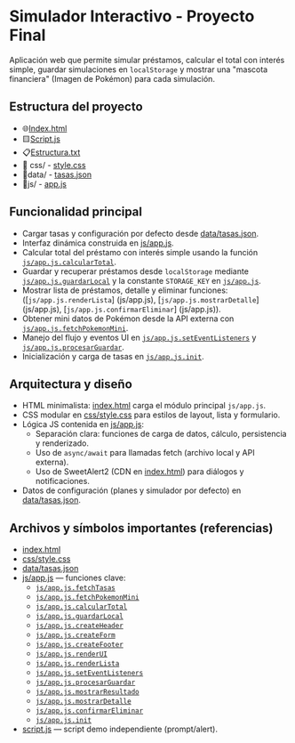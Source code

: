 # Simulador Interactivo - Proyecto Final

Aplicación web que permite simular préstamos, calcular el total con interés simple, guardar simulaciones en `localStorage` y mostrar una "mascota financiera" (Imagen de Pokémon) para cada simulación.

## Estructura del proyecto

- 🌐[Index.html](index.html)
- 🟨[Script.js](script.js)
- 📋[Estructura.txt](Estructura.txt)
- 📁 css/   - [style.css](css/style.css)
- 📁data/   - [tasas.json](data/tasas.json)
- 📁js/     - [app.js](js/app.js)



## Funcionalidad principal
- Cargar tasas y configuración por defecto desde [data/tasas.json](data/tasas.json).
- Interfaz dinámica construida en [js/app.js](js/app.js).
- Calcular total del préstamo con interés simple usando la función [`js/app.js.calcularTotal`](js/app.js).
- Guardar y recuperar préstamos desde `localStorage` mediante [`js/app.js.guardarLocal`](js/app.js) y la constante `STORAGE_KEY` en [`js/app.js`](js/app.js).
- Mostrar lista de préstamos, detalle y eliminar funciones: 
  ([`js/app.js.renderLista`]
  (js/app.js), [`js/app.js.mostrarDetalle`]
  (js/app.js), [`js/app.js.confirmarEliminar`]
  (js/app.js)).
- Obtener mini datos de Pokémon desde la API externa con [`js/app.js.fetchPokemonMini`](js/app.js).
- Manejo del flujo y eventos UI en [`js/app.js.setEventListeners`](js/app.js) y [`js/app.js.procesarGuardar`](js/app.js).
- Inicialización y carga de tasas en [`js/app.js.init`](js/app.js).

## Arquitectura y diseño
- HTML minimalista: [index.html](index.html) carga el módulo principal `js/app.js`.
- CSS modular en [css/style.css](css/style.css) para estilos de layout, lista y formulario.
- Lógica JS contenida en [js/app.js](js/app.js):
  - Separación clara: funciones de carga de datos, cálculo, persistencia y renderizado.
  - Uso de `async/await` para llamadas fetch (archivo local y API externa).
  - Uso de SweetAlert2 (CDN en [index.html](index.html)) para diálogos y notificaciones.
- Datos de configuración (planes y simulador por defecto) en [data/tasas.json](data/tasas.json).

## Archivos y símbolos importantes (referencias)
- [index.html](index.html)
- [css/style.css](css/style.css)
- [data/tasas.json](data/tasas.json)
- [js/app.js](js/app.js) — funciones clave:
  - [`js/app.js.fetchTasas`](js/app.js)
  - [`js/app.js.fetchPokemonMini`](js/app.js)
  - [`js/app.js.calcularTotal`](js/app.js)
  - [`js/app.js.guardarLocal`](js/app.js)
  - [`js/app.js.createHeader`](js/app.js)
  - [`js/app.js.createForm`](js/app.js)
  - [`js/app.js.createFooter`](js/app.js)
  - [`js/app.js.renderUI`](js/app.js)
  - [`js/app.js.renderLista`](js/app.js)
  - [`js/app.js.setEventListeners`](js/app.js)
  - [`js/app.js.procesarGuardar`](js/app.js)
  - [`js/app.js.mostrarResultado`](js/app.js)
  - [`js/app.js.mostrarDetalle`](js/app.js)
  - [`js/app.js.confirmarEliminar`](js/app.js)
  - [`js/app.js.init`](js/app.js)
- [script.js](script.js) — script demo independiente (prompt/alert).
